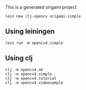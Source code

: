 This is a generated origami project


```
lein new clj-opencv origami-simple
```

## Using leiningen 

```
lein run -m opencv4.simple
```

## Using clj

```
clj -m opencv4.ok
clj -m opencv4.simple
clj -m opencv4.tutorial
clj -m opencv4.videosample
```
